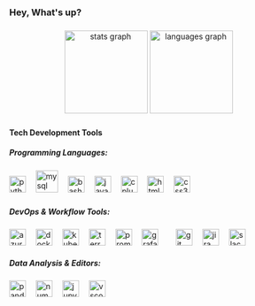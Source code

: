 <h3 align="left">Hey, What's up?</h3>

###

<div align="center">
  <img src="https://github-readme-stats.vercel.app/api?username=AhadQasmi&hide_title=false&hide_rank=false&show_icons=true&include_all_commits=true&count_private=true&disable_animations=false&theme=dracula&locale=en&hide_border=false" height="150" alt="stats graph"  />
  <img src="https://github-readme-stats.vercel.app/api/top-langs?username=AhadQasmi&locale=en&hide_title=false&layout=compact&card_width=320&langs_count=5&theme=dracula&hide_border=false" height="150" alt="languages graph"  />
</div>

###

<!--
<img align="right" height="150" src="https://i.imgflip.com/65efzo.gif" />
-->

###
<h4 align="left">Tech Development Tools</h4>
<h5 align="left">Programming Languages:</h5>
<div align="left">
  <img src="https://skillicons.dev/icons?i=py" height="30" alt="python logo"  />
  <img width="10" />
  <img src="https://cdn.jsdelivr.net/gh/devicons/devicon/icons/mysql/mysql-original.svg" height="40" alt="mysql logo"  />
  <img width="10" />
  <img src="https://skillicons.dev/icons?i=bash" height="30" alt="bash logo"  />
  <img width="10" />
  <img src="https://skillicons.dev/icons?i=java" height="30" alt="java logo"  />
  <img width="10" />
  <img src="https://skillicons.dev/icons?i=cpp" height="30" alt="cplusplus logo"  />
  <img width="10" />
  <img src="https://cdn.simpleicons.org/html5/E34F26" height="30" alt="html5 logo"  />
  <img width="10" />
  <img src="https://skillicons.dev/icons?i=css" height="30" alt="css3 logo"  />
</div>

###
<h5 align="left">DevOps & Workflow Tools:</h5>
<div align="left">
  <img src="https://cdn.jsdelivr.net/gh/devicons/devicon/icons/azure/azure-original.svg" height="30" alt="azure logo"  />
  <img width="10" />
  <img src="https://skillicons.dev/icons?i=docker" height="30" alt="docker logo"  />
  <img width="10" />
  <img src="https://skillicons.dev/icons?i=kubernetes" height="30" alt="kubernetes logo"  />
  <img width="10" />
  <img src="https://cdn.simpleicons.org/terraform/7B42BC" height="30" alt="terraform logo"  />
  <img width="10" />
  <img src="https://cdn.simpleicons.org/prometheus/E6522C" height="30" alt="prometheus logo"  />
  <img width="10" />
  <img src="https://cdn.simpleicons.org/grafana/F46800" height="30" alt="grafana logo"  />
  <img width="10" />
  <img width="10" />
  <img src="https://skillicons.dev/icons?i=git" height="30" alt="git logo"  />
  <img width="10" />
  <img src="https://cdn.simpleicons.org/jira/0052CC" height="30" alt="jira logo"  />
  <img width="10" />
  <img src="https://cdn.jsdelivr.net/gh/devicons/devicon/icons/slack/slack-original.svg" height="30" alt="slack logo"  />
</div>
<!-- <img src="https://skillicons.dev/icons?i=linux" height="30" alt="linux logo"  /> -->

<h5 align="left">Data Analysis & Editors:</h5>
<div align="left">
  <img src="https://cdn.jsdelivr.net/gh/devicons/devicon/icons/pandas/pandas-original.svg" height="30" alt="pandas logo"  />
  <img width="10" />
  <img src="https://cdn.jsdelivr.net/gh/devicons/devicon/icons/numpy/numpy-original.svg" height="30" alt="numpy logo"  />
  <img width="10" />
  <img src="https://cdn.simpleicons.org/jupyter/F37626" height="30" alt="jupyter logo"  />
  <img width="10" />
  <img src="https://cdn.jsdelivr.net/gh/devicons/devicon/icons/vscode/vscode-original.svg" height="30" alt="vscode logo"  />
</div>

